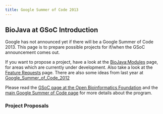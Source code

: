 ```yaml
---
title: Google Summer of Code 2013
---
```


BioJava at GSoC Introduction
----------------------------

Google has not announced yet if there will be a Google Summer of Code
2013. This page is to prepare possible projects for if/when the GSoC
announcement comes out.

If you want to propose a project, have a look at the <BioJava:Modules>
page, for areas which are currently under development. Also take a look
at the [Feature Requests](BioJava3_Feature_Requests "wikilink") page.
There are also some ideas from last year at
[Google\_Summer\_of\_Code\_2012](Google_Summer_of_Code_2012 "wikilink")

Please read the [GSoC page at the Open Bioinformatics
Foundation](http://www.open-bio.org/wiki/Google_Summer_of_Code) and the
[main Google Summer of Code page](http://code.google.com/soc) for more
details about the program.

### Project Proposals
